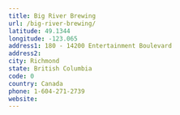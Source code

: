 ```yaml
---
title: Big River Brewing
url: /big-river-brewing/
latitude: 49.1344
longitude: -123.065
address1: 180 - 14200 Entertainment Boulevard
address2: 
city: Richmond
state: British Columbia
code: 0
country: Canada
phone: 1-604-271-2739
website: 
---
```


